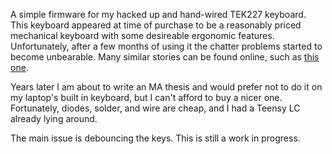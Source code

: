 A simple firmware for my hacked up and hand-wired TEK227 keyboard. This keyboard
appeared at time of purchase to be a reasonably priced mechanical keyboard with
some desireable ergonomic features. Unfortunately, after a few months of using
it the chatter problems started to become unbearable. Many similar stories can
be found online, such as [this one](http://www.cataclysmicmutation.com/2014/03/28/truly-unresponsive/).

Years later I am about to write an MA thesis and would prefer not to do it on my
laptop's built in keyboard, but I can't afford to buy a nicer one. Fortunately,
diodes, solder, and wire are cheap, and I had a Teensy LC already lying around.

The main issue is debouncing the keys. This is still a work in progress.

